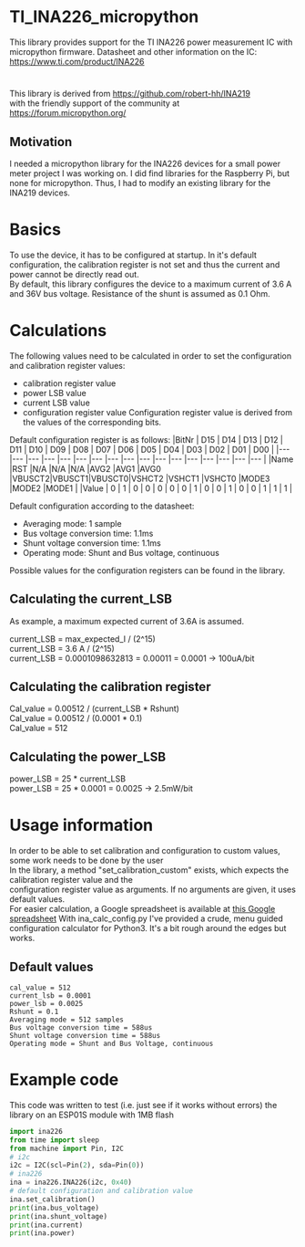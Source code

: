 # TI_INA226_micropython

This library provides support for the TI INA226 power measurement IC with micropython firmware.
Datasheet and other information on the IC: https://www.ti.com/product/INA226
#  
This library is derived from https://github.com/robert-hh/INA219 </br>
with the friendly support of the community at https://forum.micropython.org/
## Motivation
I needed a micropython library for the INA226 devices for a small power meter project I was working on. I did find libraries for the 
Raspberry Pi, but none for micropython. Thus, I had to modify an existing library for the INA219 devices.

# Basics

To use the device, it has to be configured at startup. In it's default configuration, the calibration register is not set and 
thus the current and power cannot be directly read out.</br>
By default, this library configures the device to a maximum current of 3.6 A and 36V bus voltage. Resistance of the shunt is assumed as 0.1 Ohm.

# Calculations

The following values need to be calculated in order to set the configuration and calibration register values:
- calibration register value
- power LSB value
- current LSB value
- configuration register value
Configuration register value is derived from the values of the corresponding bits.

Default configuration register is as follows:
|BitNr 	|	D15	|	D14	|	D13	|	D12	|	D11	|	D10	|	D09	|	D08	|	D07	|	D06	|	D05	|	D04	|	D03	|	D02	|	D01	|	D00	|
|---	|---	|---	|---	|---	|---	|---	|---	|---	|---	|---	|---	|---	|---	|---	|---	|---	|
|Name  	|RST	|N/A	|N/A	|N/A	|AVG2	|AVG1	|AVG0	|VBUSCT2|VBUSCT1|VBUSCT0|VSHCT2	|VSHCT1	|VSHCT0	|MODE3	|MODE2	|MODE1	|
|Value 	|	0	|	1	|	0	|	0	|	0	|	0	|	0	|	1	|	0	|	0	|	1	|	0	|	0	|	1	|	1	|	1	|

Default configuration according to the datasheet:
- Averaging mode: 1 sample
- Bus voltage conversion time: 1.1ms
- Shunt voltage conversion time: 1.1ms
- Operating mode: Shunt and Bus voltage, continuous

Possible values for the configuration registers can be found in the library.

## Calculating the current_LSB
As example, a maximum expected current of 3.6A is assumed.

current_LSB = max_expected_I / (2^15)</br>
current_LSB = 3.6 A / (2^15)</br>
current_LSB = 0.0001098632813 = 0.00011 = 0.0001 -> 100uA/bit</br>

## Calculating the calibration register

Cal_value = 0.00512 / (current_LSB * Rshunt)</br>
Cal_value = 0.00512 / (0.0001 * 0.1)</br>
Cal_value = 512</br>

## Calculating the power_LSB

power_LSB = 25 * current_LSB</br>
power_LSB = 25 * 0.0001 = 0.0025 -> 2.5mW/bit</br>

# Usage information
In order to be able to set calibration and configuration to custom values, some work needs to be done by the user</br>
In the library, a method "set_calibration_custom" exists, which expects the calibration register value and the </br>
configuration register value as arguments. If no arguments are given, it uses default values.</br>
For easier calculation, a Google spreadsheet is available at [this Google spreadsheet](https://docs.google.com/spreadsheets/d/1k0MbBsduRgoQ8huFrBwaHQnYhl97LjkpEw-sIXykTEg/edit?usp=sharing "INA226 Google Spreadsheet")
With ina_calc_config.py I've provided a crude, menu guided configuration calculator for Python3. It's a bit rough around the edges but works.

## Default values
`cal_value = 512`</br>
`current_lsb = 0.0001`</br>
`power_lsb = 0.0025`</br>
`Rshunt = 0.1`</br>
`Averaging mode = 512 samples`</br>
`Bus voltage conversion time = 588us`</br>
`Shunt voltage conversion time = 588us`</br>
`Operating mode = Shunt and Bus Voltage, continuous`</br>

# Example code
This code was written to test (i.e. just see if it works without errors) the library on an ESP01S module with 1MB flash

```python
import ina226
from time import sleep
from machine import Pin, I2C
# i2c
i2c = I2C(scl=Pin(2), sda=Pin(0))
# ina226
ina = ina226.INA226(i2c, 0x40)
# default configuration and calibration value
ina.set_calibration()
print(ina.bus_voltage)
print(ina.shunt_voltage)
print(ina.current)
print(ina.power)
```
